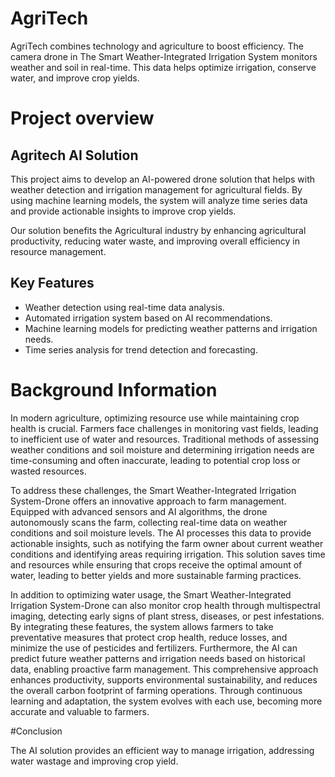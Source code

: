 # AgriTech
AgriTech combines technology and agriculture to boost efficiency. The camera drone in The Smart Weather-Integrated Irrigation System monitors weather and soil in real-time. This data helps optimize irrigation, conserve water, and improve crop yields.
# Project overview
## Agritech AI Solution
This project aims to develop an AI-powered drone solution that helps with weather detection and irrigation management for agricultural fields. By using machine learning models, the system will analyze time series data and provide actionable insights to improve crop yields.

Our solution benefits the Agricultural industry by enhancing agricultural productivity, reducing water waste, and improving overall efficiency in resource management.

## Key Features
- Weather detection using real-time data analysis.
- Automated irrigation system based on AI recommendations.
- Machine learning models for predicting weather patterns and irrigation needs.
- Time series analysis for trend detection and forecasting.

# Background Information

In modern agriculture, optimizing resource use while maintaining crop health is crucial. Farmers face challenges in monitoring vast fields, leading to inefficient use of water and resources. Traditional methods of assessing weather conditions and soil moisture and determining irrigation needs are time-consuming and often inaccurate, leading to potential crop loss or wasted resources.

To address these challenges, the Smart Weather-Integrated Irrigation System-Drone offers an innovative approach to farm management. Equipped with advanced sensors and AI algorithms, the drone autonomously scans the farm, collecting real-time data on weather conditions and soil moisture levels. The AI processes this data to provide actionable insights, such as notifying the farm owner about current weather conditions and identifying areas requiring irrigation. This solution saves time and resources while ensuring that crops receive the optimal amount of water, leading to better yields and more sustainable farming practices.

In addition to optimizing water usage, the Smart Weather-Integrated Irrigation System-Drone can also monitor crop health through multispectral imaging, detecting early signs of plant stress, diseases, or pest infestations. By integrating these features, the system allows farmers to take preventative measures that protect crop health, reduce losses, and minimize the use of pesticides and fertilizers. Furthermore, the AI can predict future weather patterns and irrigation needs based on historical data, enabling proactive farm management. This comprehensive approach enhances productivity, supports environmental sustainability, and reduces the overall carbon footprint of farming operations. Through continuous learning and adaptation, the system evolves with each use, becoming more accurate and valuable to farmers. 

#Conclusion

The AI solution provides an efficient way to manage irrigation, addressing water wastage and improving crop yield.
